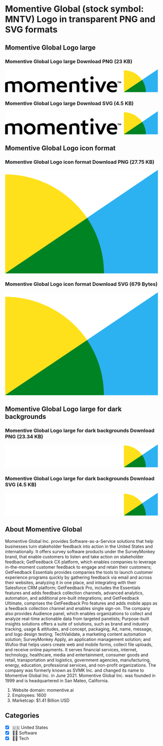 # Momentive Global (stock symbol: MNTV) Logo in transparent PNG and SVG formats

## Momentive Global Logo large

### Momentive Global Logo large Download PNG (23 KB)

![Momentive Global Logo large Download PNG (23 KB)](/img/orig/MNTV_BIG-e98b5ec0.png)

### Momentive Global Logo large Download SVG (4.5 KB)

![Momentive Global Logo large Download SVG (4.5 KB)](/img/orig/MNTV_BIG-3a896c1c.svg)

## Momentive Global Logo icon format

### Momentive Global Logo icon format Download PNG (27.75 KB)

![Momentive Global Logo icon format Download PNG (27.75 KB)](/img/orig/MNTV-4149ff42.png)

### Momentive Global Logo icon format Download SVG (679 Bytes)

![Momentive Global Logo icon format Download SVG (679 Bytes)](/img/orig/MNTV-d0b1d87a.svg)

## Momentive Global Logo large for dark backgrounds

### Momentive Global Logo large for dark backgrounds Download PNG (23.34 KB)

![Momentive Global Logo large for dark backgrounds Download PNG (23.34 KB)](/img/orig/MNTV_BIG.D-c58eea7b.png)

### Momentive Global Logo large for dark backgrounds Download SVG (4.5 KB)

![Momentive Global Logo large for dark backgrounds Download SVG (4.5 KB)](/img/orig/MNTV_BIG.D-cc55cbd4.svg)

## About Momentive Global

Momentive Global Inc. provides Software-as-a-Service solutions that help businesses turn stakeholder feedback into action in the United States and internationally. It offers survey software products under the SurveyMonkey brand, that enable customers to listen and take action on stakeholder feedback; GetFeedback CX platform, which enables companies to leverage in-the-moment customer feedback to engage and retain their customers; GetFeedback Essentials provides companies the tools to launch customer experience programs quickly by gathering feedback via email and across their websites, analyzing it in one place, and integrating with their Salesforce CRM platform; GetFeedback Pro, includes the Essentials features and adds feedback collection channels, advanced analytics, automation, and additional pre-built integrations; and GetFeedback Ultimate, comprises the GetFeedback Pro features and adds mobile apps as a feedback collection channel and enables single sign-on. The company also provides Audience panel, which enables organizations to collect and analyze real-time actionable data from targeted panelists; Purpose-built insights solutions offers a suite of solutions, such as brand and industry tracking, usage & attitudes, and concept, packaging, Ad, name, message, and logo design testing; TechValidate, a marketing content automation solution; SurveyMonkey Apply, an application management solution; and Wufoo that helps users create web and mobile forms, collect file uploads, and receive online payments. It serves financial services, internet, technology, healthcare, media and entertainment, consumer goods and retail, transportation and logistics, government agencies, manufacturing, energy, education, professional services, and non-profit organizations. The company was formerly known as SVMK Inc. and changed its name to Momentive Global Inc. in June 2021. Momentive Global Inc. was founded in 1999 and is headquartered in San Mateo, California.

1. Website domain: momentive.ai
2. Employees: 1600
3. Marketcap: $1.41 Billion USD


## Categories
- [x] 🇺🇸 United States
- [x] 👨‍💻 Software
- [x] 👩‍💻 Tech
